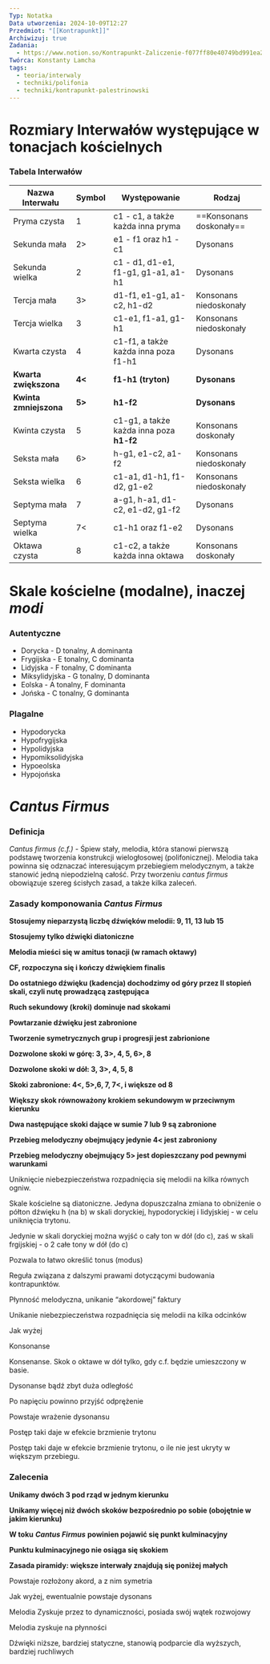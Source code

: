 ```yaml
---
Typ: Notatka
Data utworzenia: 2024-10-09T12:27
Przedmiot: "[[Kontrapunkt]]"
Archiwizuj: true
Zadania:
  - https://www.notion.so/Kontrapunkt-Zaliczenie-f077ff80e40749bd991ea23df12498b8?pvs=21
Twórca: Konstanty Lamcha
tags:
  - teoria/interwaly
  - techniki/polifonia
  - techniki/kontrapunkt-palestrinowski
---
```

# Rozmiary Interwałów występujące w tonacjach kościelnych

### Tabela Interwałów

|Nazwa Interwału|Symbol|Występowanie|Rodzaj|
|---|---|---|---|
|Pryma czysta|1|c1 - c1, a także każda inna pryma|==Konsonans doskonały==|
|Sekunda mała|2>|e1 - f1 oraz h1 - c1|Dysonans|
|Sekunda wielka|2|c1 - d1, d1-e1, f1-g1, g1-a1, a1-h1|Dysonans|
|Tercja mała|3>|d1-f1, e1-g1, a1-c2, h1-d2|Konsonans niedoskonały|
|Tercja wielka|3|c1-e1, f1-a1, g1-h1|Konsonans niedoskonały|
|Kwarta czysta|4|c1-f1, a także każda inna poza f1-h1|Dysonans|
|**Kwarta zwiększona**|**4<**|**f1-h1 (tryton)**|**Dysonans**|
|**Kwinta zmniejszona**|**5>**|**h1-f2**|**Dysonans**|
|Kwinta czysta|5|c1-g1, a także każda inna poza **h1-f2**|Konsonans doskonały|
|Seksta mała|6>|h-g1, e1-c2, a1-f2|Konsonans niedoskonały|
|Seksta wielka|6|c1-a1, d1-h1, f1-d2, g1-e2|Konsonans niedoskonały|
|Septyma mała|7|a-g1, h-a1, d1-c2, e1-d2, g1-f2|Dysonans|
|Septyma wielka|7<|c1-h1 oraz f1-e2|Dysonans|
|Oktawa czysta|8|c1-c2, a także każda inna oktawa|Konsonans doskonały|

# Skale kościelne (modalne), inaczej _modi_

### Autentyczne

- Dorycka - D tonalny, A dominanta
- Frygijska - E tonalny, C dominanta
- Lidyjska - F tonalny, C dominanta
- Miksylidyjska - G tonalny, D dominanta
- Eolska - A tonalny, F dominanta
- Jońska - C tonalny, G dominanta

### Plagalne

- Hypodorycka
- Hypofrygijska
- Hypolidyjska
- Hypomiksolidyjska
- Hypoeolska
- Hypojońska

# _Cantus Firmus_

### Definicja

_Cantus firmus (c.f.) -_ Śpiew stały, melodia, która stanowi pierwszą podstawę tworzenia konstrukcji wielogłosowej (polifonicznej). Melodia taka powinna się odznaczać interesującym przebiegiem melodycznym, a także stanowić jedną niepodzielną całość. Przy tworzeniu _cantus firmus_ obowiązuje szereg ścisłych zasad, a także kilka zaleceń.

  

### Zasady komponowania _Cantus Firmus_

**Stosujemy nieparzystą liczbę dźwięków melodii: 9, 11, 13 lub 15**


**Stosujemy tylko dźwięki diatoniczne**

  

  

  

  

**Melodia mieści się w amitus tonacji (w ramach oktawy)**

  

  

**CF, rozpoczyna się i kończy dźwiękiem finalis**

  

**Do ostatniego dźwięku (kadencja) dochodzimy od góry przez II stopień skali, czyli nutę prowadzącą zastępująca**

  

**Ruch sekundowy (kroki) dominuje nad skokami**

  

**Powtarzanie dźwięku jest zabronione**

  

  

**Tworzenie symetrycznych grup i progresji jest zabrionione**

  

**Dozwolone skoki w górę: 3, 3>, 4, 5, 6>, 8**

  

**Dozwolone skoki w dół: 3, 3>, 4, 5, 8**

  

  

**Skoki zabronione: 4<, 5>,6, 7, 7<, i większe od 8**

  

**Większy skok równoważony krokiem sekundowym w przeciwnym kierunku**

  

**Dwa następujące skoki dające w sumie 7 lub 9 są zabronione**

  

**Przebieg melodyczny obejmujący jedynie 4< jest zabroniony**

  

**Przebieg melodyczny obejmujący 5> jest dopieszczany pod pewnymi warunkami**

  

Uniknięcie niebezpieczeństwa rozpadnięcia się melodii na kilka równych ogniw.

  

Skale kościelne są diatoniczne. Jedyna dopuszczalna zmiana to obniżenie o półton dźwięku h (na b) w skali doryckiej, hypodoryckiej i lidyjskiej - w celu uniknięcia trytonu.

  

Jedynie w skali doryckiej można wyjść o cały ton w dół (do c), zaś w skali frgijskiej - o 2 całe tony w dół (do c)

  

Pozwala to łatwo określić tonus (modus)

  

Reguła związana z dalszymi prawami dotyczącymi budowania kontrapunktów.

  

  

Płynność melodyczna, unikanie “akordowej” faktury

  

Unikanie niebezpieczeństwa rozpadnięcia się melodii na kilka odcinków

  

  

Jak wyżej

  

Konsonanse

  

Konsenanse. Skok o oktawe w dół tylko, gdy c.f. będzie umieszczony w basie.

  

Dysonanse bądź zbyt duża odległość

  

  

Po napięciu powinno przyjść odprężenie

  

  

Powstaje wrażenie dysonansu

  

  

Postęp taki daje w efekcie brzmienie trytonu

  

Postęp taki daje w efekcie brzmienie trytonu, o ile nie jest ukryty w większym przebiegu.

  

### Zalecenia

**Unikamy dwóch 3 pod rząd w jednym kierunku**

  

**Unikamy więcej niż dwóch skoków bezpośrednio po sobie (obojętnie w jakim kierunku)**

  

**W toku** _**Cantus Firmus**_ **powinien pojawić się punkt kulminacyjny**

  

**Punktu kulminacyjnego nie osiąga się skokiem**

  

**Zasada piramidy: większe interwały znajdują się poniżej małych**

Powstaje rozłożony akord, a z nim symetria

  

  

Jak wyżej, ewentualnie powstaje dysonans

  

  

Melodia Zyskuje przez to dynamiczności, posiada swój wątek rozwojowy

  

Melodia zyskuje na płynności

  

  

Dźwięki niższe, bardziej statyczne, stanowią podparcie dla wyższych, bardziej ruchliwych